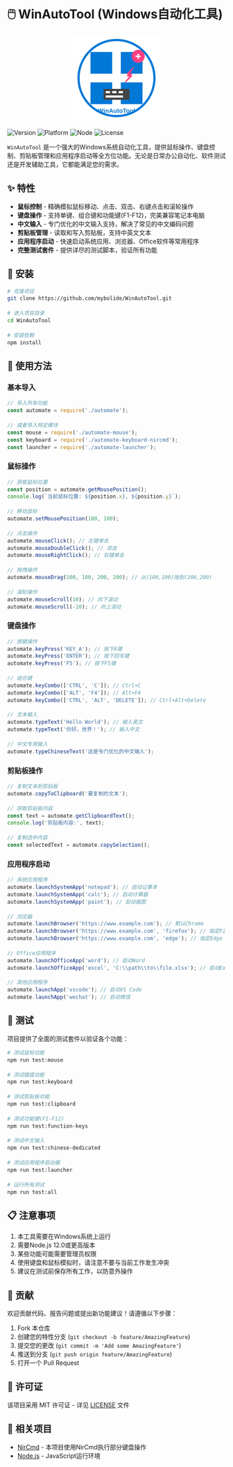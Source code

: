 # 🖱️ WinAutoTool (Windows自动化工具)

<div align="center">
  <img src="logo.svg" alt="WinAutoTool Logo" width="200" height="200">
</div>

![Version](https://img.shields.io/badge/版本-1.0.0-blue)
![Platform](https://img.shields.io/badge/平台-Windows-lightgrey)
![Node](https://img.shields.io/badge/Node.js->=12.0.0-green)
![License](https://img.shields.io/badge/许可证-MIT-yellow)

`WinAutoTool` 是一个强大的Windows系统自动化工具，提供鼠标操作、键盘控制、剪贴板管理和应用程序启动等全方位功能。无论是日常办公自动化、软件测试还是开发辅助工具，它都能满足您的需求。

## ✨ 特性

- **鼠标控制** - 精确模拟鼠标移动、点击、双击、右键点击和滚轮操作
- **键盘操作** - 支持单键、组合键和功能键(F1-F12)，完美兼容笔记本电脑
- **中文输入** - 专门优化的中文输入支持，解决了常见的中文编码问题
- **剪贴板管理** - 读取和写入剪贴板，支持中英文文本
- **应用程序启动** - 快速启动系统应用、浏览器、Office软件等常用程序
- **完整测试套件** - 提供详尽的测试脚本，验证所有功能

## 🔧 安装

```bash
# 克隆项目
git clone https://github.com/mybolide/WinAutoTool.git

# 进入项目目录
cd WinAutoTool

# 安装依赖
npm install
```

## 📖 使用方法

### 基本导入

```javascript
// 导入所有功能
const automate = require('./automate');

// 或者导入特定模块
const mouse = require('./automate-mouse');
const keyboard = require('./automate-keyboard-nircmd');
const launcher = require('./automate-launcher');
```

### 鼠标操作

```javascript
// 获取鼠标位置
const position = automate.getMousePosition();
console.log(`当前鼠标位置: ${position.x}, ${position.y}`);

// 移动鼠标
automate.setMousePosition(100, 100);

// 点击操作
automate.mouseClick(); // 左键单击
automate.mouseDoubleClick(); // 双击
automate.mouseRightClick(); // 右键单击

// 拖拽操作
automate.mouseDrag(100, 100, 200, 200); // 从(100,100)拖到(200,200)

// 滚轮操作
automate.mouseScroll(10); // 向下滚动
automate.mouseScroll(-10); // 向上滚动
```

### 键盘操作

```javascript
// 按键操作
automate.keyPress('KEY_A'); // 按下A键
automate.keyPress('ENTER'); // 按下回车键
automate.keyPress('F5'); // 按下F5键

// 组合键
automate.keyCombo(['CTRL', 'C']); // Ctrl+C
automate.keyCombo(['ALT', 'F4']); // Alt+F4
automate.keyCombo(['CTRL', 'ALT', 'DELETE']); // Ctrl+Alt+Delete

// 文本输入
automate.typeText('Hello World'); // 输入英文
automate.typeText('你好，世界！'); // 输入中文

// 中文专用输入
automate.typeChineseText('这是专门优化的中文输入');
```

### 剪贴板操作

```javascript
// 复制文本到剪贴板
automate.copyToClipboard('要复制的文本');

// 获取剪贴板内容
const text = automate.getClipboardText();
console.log('剪贴板内容:', text);

// 复制选中内容
const selectedText = automate.copySelection();
```

### 应用程序启动

```javascript
// 系统应用程序
automate.launchSystemApp('notepad'); // 启动记事本
automate.launchSystemApp('calc'); // 启动计算器
automate.launchSystemApp('paint'); // 启动画图

// 浏览器
automate.launchBrowser('https://www.example.com'); // 默认Chrome
automate.launchBrowser('https://www.example.com', 'firefox'); // 指定Firefox
automate.launchBrowser('https://www.example.com', 'edge'); // 指定Edge

// Office应用程序
automate.launchOfficeApp('word'); // 启动Word
automate.launchOfficeApp('excel', 'C:\\path\\to\\file.xlsx'); // 启动Excel并打开文件

// 其他应用程序
automate.launchApp('vscode'); // 启动VS Code
automate.launchApp('wechat'); // 启动微信
```

## 🧪 测试

项目提供了全面的测试套件以验证各个功能：

```bash
# 测试鼠标功能
npm run test:mouse

# 测试键盘功能
npm run test:keyboard

# 测试剪贴板功能
npm run test:clipboard

# 测试功能键(F1-F12)
npm run test:function-keys

# 测试中文输入
npm run test:chinese-dedicated

# 测试应用程序启动器
npm run test:launcher

# 运行所有测试
npm run test:all
```

## 📋 注意事项

1. 本工具需要在Windows系统上运行
2. 需要Node.js 12.0或更高版本
3. 某些功能可能需要管理员权限
4. 使用键盘和鼠标模拟时，请注意不要与当前工作发生冲突
5. 建议在测试前保存所有工作，以防意外操作

## 🤝 贡献

欢迎贡献代码、报告问题或提出新功能建议！请遵循以下步骤：

1. Fork 本仓库
2. 创建您的特性分支 (`git checkout -b feature/AmazingFeature`)
3. 提交您的更改 (`git commit -m 'Add some AmazingFeature'`)
4. 推送到分支 (`git push origin feature/AmazingFeature`)
5. 打开一个 Pull Request

## 📄 许可证

该项目采用 MIT 许可证 - 详见 [LICENSE](LICENSE) 文件

## 🔗 相关项目

- [NirCmd](https://www.nirsoft.net/utils/nircmd.html) - 本项目使用NirCmd执行部分键盘操作
- [Node.js](https://nodejs.org/) - JavaScript运行环境

